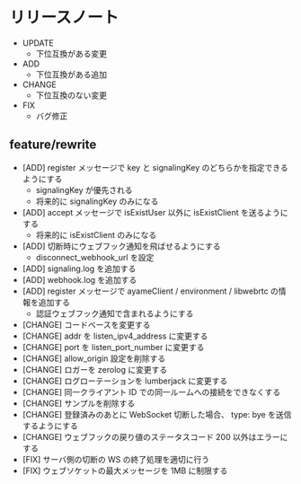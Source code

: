 # リリースノート

- UPDATE
    - 下位互換がある変更
- ADD
    - 下位互換がある追加
- CHANGE
    - 下位互換のない変更
- FIX
    - バグ修正

## feature/rewrite

- [ADD] register メッセージで key と signalingKey のどちらかを指定できるようにする
    - signalingKey が優先される
    - 将来的に signalingKey のみになる
- [ADD] accept メッセージで isExistUser 以外に isExistClient を送るようにする
    - 将来的に isExistClient のみになる
- [ADD] 切断時にウェブフック通知を飛ばせるようにする
    - disconnect_webhook_url を設定
- [ADD] signaling.log を追加する
- [ADD] webhook.log を追加する
- [ADD] register メッセージで ayameClient / environment / libwebrtc の情報を追加する
    - 認証ウェブフック通知で含まれるようにする
- [CHANGE] コードベースを変更する
- [CHANGE] addr を listen_ipv4_address に変更する
- [CHANGE] port を listen_port_number に変更する
- [CHANGE] allow_origin 設定を削除する
- [CHANGE] ロガーを zerolog に変更する
- [CHANGE] ログローテーションを lumberjack に変更する
- [CHANGE] 同一クライアント ID での同一ルームへの接続をできなくする
- [CHANGE] サンプルを削除する
- [CHANGE] 登録済みのあとに WebSocket 切断した場合、 type: bye を送信するようにする
- [CHANGE] ウェブフックの戻り値のステータスコード 200 以外はエラーにする
- [FIX] サーバ側の切断の WS の終了処理を適切に行う
- [FIX] ウェブソケットの最大メッセージを 1MB に制限する
